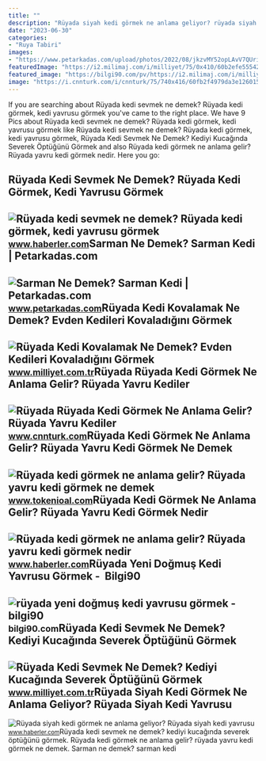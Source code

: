 ```yaml
---
title: ""
description: "Rüyada siyah kedi görmek ne anlama geliyor? rüyada siyah kedi yavrusu"
date: "2023-06-30"
categories:
- "Ruya Tabiri"
images:
- "https://www.petarkadas.com/upload/photos/2022/08/jkzvMY52opLAvV7QUrik_25_0db1c1d371b57776e98c8925183b8e20_image.jpg"
featuredImage: "https://i2.milimaj.com/i/milliyet/75/0x410/60b2efe55542833af892187a.jpg"
featured_image: "https://bilgi90.com/pv/https://i2.milimaj.com/i/milliyet/75/0x0/5f41d931554282162833c442.jpg"
image: "https://i.cnnturk.com/i/cnnturk/75/740x416/60fb2f4979da3e1260158eaf.jpg"
---
```


If you are searching about Rüyada kedi sevmek ne demek? Rüyada kedi görmek, kedi yavrusu görmek you've came to the right place. We have 9 Pics about Rüyada kedi sevmek ne demek? Rüyada kedi görmek, kedi yavrusu görmek like Rüyada kedi sevmek ne demek? Rüyada kedi görmek, kedi yavrusu görmek, Rüyada Kedi Sevmek Ne Demek? Kediyi Kucağında Severek Öptüğünü Görmek and also Rüyada kedi görmek ne anlama gelir? Rüyada yavru kedi görmek nedir. Here you go:

Rüyada Kedi Sevmek Ne Demek? Rüyada Kedi Görmek, Kedi Yavrusu Görmek
--------------------------------------------------------------------

 ![Rüyada kedi sevmek ne demek? Rüyada kedi görmek, kedi yavrusu görmek](https://i.hbrcdn.com/haber/2021/05/28/ruyada-kedi-sevmek-ne-demek-ruyada-kedi-gormek-14163297_6564_m.jpg) <small>www.haberler.com</small>Sarman Ne Demek? Sarman Kedi | Petarkadas.com
---------------------------------------------

 ![Sarman Ne Demek? Sarman Kedi | Petarkadas.com](https://www.petarkadas.com/upload/photos/2022/08/jkzvMY52opLAvV7QUrik_25_0db1c1d371b57776e98c8925183b8e20_image.jpg) <small>www.petarkadas.com</small>Rüyada Kedi Kovalamak Ne Demek? Evden Kedileri Kovaladığını Görmek
------------------------------------------------------------------

 ![Rüyada Kedi Kovalamak Ne Demek? Evden Kedileri Kovaladığını Görmek](https://i2.milimaj.com/i/milliyet/75/0x410/60b2efe55542833af892187a.jpg) <small>www.milliyet.com.tr</small>Rüyada Rüyada Kedi Görmek Ne Anlama Gelir? Rüyada Yavru Kediler
---------------------------------------------------------------

 ![Rüyada Rüyada Kedi Görmek Ne Anlama Gelir? Rüyada Yavru Kediler](https://i.cnnturk.com/i/cnnturk/75/740x416/60fb2f4979da3e1260158eaf.jpg) <small>www.cnnturk.com</small>Rüyada Kedi Görmek Ne Anlama Gelir? Rüyada Yavru Kedi Görmek Ne Demek
---------------------------------------------------------------------

 ![Rüyada kedi görmek ne anlama gelir? Rüyada yavru kedi görmek ne demek](https://www.tokenioal.com/wp-content/uploads/2023/02/ruyada-kedi-gormek-ne-anlama-gelir-ruyada-yavru-15649870_1474_amp-768x465.jpg) <small>www.tokenioal.com</small>Rüyada Kedi Görmek Ne Anlama Gelir? Rüyada Yavru Kedi Görmek Nedir
------------------------------------------------------------------

 ![Rüyada kedi görmek ne anlama gelir? Rüyada yavru kedi görmek nedir](https://foto.haberler.com/haber/2019/09/27/ruyada-kedi-gormek-ne-anlama-gelir-ruyada-kedi-12470493_4842_m.jpg) <small>www.haberler.com</small>Rüyada Yeni Doğmuş Kedi Yavrusu Görmek - ️ Bilgi90
--------------------------------------------------

 ![rüyada yeni doğmuş kedi yavrusu görmek - ️ bilgi90](https://bilgi90.com/pv/https://i2.milimaj.com/i/milliyet/75/0x0/5f41d931554282162833c442.jpg) <small>bilgi90.com</small>Rüyada Kedi Sevmek Ne Demek? Kediyi Kucağında Severek Öptüğünü Görmek
---------------------------------------------------------------------

 ![Rüyada Kedi Sevmek Ne Demek? Kediyi Kucağında Severek Öptüğünü Görmek](https://i2.milimaj.com/i/milliyet/75/0x410/5f43147155428005d02d82b9.jpg) <small>www.milliyet.com.tr</small>Rüyada Siyah Kedi Görmek Ne Anlama Geliyor? Rüyada Siyah Kedi Yavrusu
---------------------------------------------------------------------

 ![Rüyada siyah kedi görmek ne anlama geliyor? Rüyada siyah kedi yavrusu](https://i.hbrcdn.com/haber/2022/10/06/ruyada-siyah-kedi-gormek-ne-anlama-geliyor-15338922_8144_m.jpg) <small>www.haberler.com</small>Rüyada kedi sevmek ne demek? kediyi kucağında severek öptüğünü görmek. Rüyada kedi görmek ne anlama gelir? rüyada yavru kedi görmek ne demek. Sarman ne demek? sarman kedi
